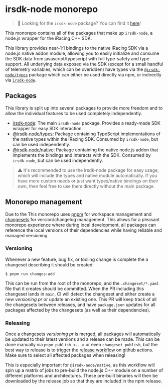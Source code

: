 # irsdk-node monorepo

> 👋 Looking for the `irsdk-node` package? You can find it [here](./packages/irsdk-node/)!

This monorepo contains all of the packages that make up `irsdk-node`, a node.js wrapper for the iRacing C++ SDK.

This library provides near-1:1 bindings to the native iRacing SDK via a node.js native addon module, allowing you to easily initialize and consume the SDK data from javascript/typescript with full type-safety and type support. All underlying data exposed via the SDK (except for a small handful of telemetry variables, which can be overidden) have types via the [`@irsdk-node/types`](./packages/irsdk-node-types/) package which can either be used directly via npm, or indirectly via [`irsdk-node`](./packages/irsdk-node/).

## Packages

This library is split up into several packages to provide more freedom and to allow the individual features to be used completely independently.

- [irsdk-node](./packages/irsdk-node): The main `irsdk-node` package. Provides a ready-made SDK wrapper for easy SDK interaction.
- [@irsdk-node/types](./packages/irsdk-node-types): Package containing TypeScript implementations of the native types within the iRacing SDK. Consumed by `irsdk-node`, but can be used independently.
- [@irsdk-node/native](./packages/irsdk-node-native): Package containing the native node.js addon that implements the bindings and interacts with the SDK. Consumed by `irsdk-node`, but can be used independently.

> ⚠️ It's recommended to use the irsdk-node package for easy usage, which will include the types and native module automatically. If you have more custom needs or just want types/native bindings on their own, then feel free to use them directly without the main package.

## Monorepo management

Due to the This monorepo uses [pnpm](https://pnpm.io/workspaces) for workspace management and [changesets](https://github.com/changesets/changesets) for version/changelog management. This allows for a pleasant monorepo experience where during local development, all packages can reference the local versions of their dependencies while having reliable and managed versioning.

### Versioning

Whenever a new feature, bug fix, or tooling change is complete the a changeset describing it should be created:

```shell
$ pnpm run changes:add
```

This can be run from the root of the monorepo, and the `.changeset/*.yaml` file that it creates should be committed. When the PR including this changeset lands in `main`, CI will detect the changeset and either create a new _versioning pr_ or update an existing one. This PR will keep track of all the changesets between releases, and have `package.json` updates for all packages affected by the changesets (as well as their dependencies).

### Releasing

Once a changesets _versioning pr_ is merged, all packages will automatically be updated to their latest versions and a release can be made. This can be done manually via `pnpm publish <...>` or even `changeset publish`, but the best way to release is to trigger the [release workflow](https://github.com/bengsfort/irsdk-node/actions/workflows/trigger-release.yaml) on github actions. Make sure to select all affected packages when releasing!

This is especially important for `@irsdk-node/native`, as this workflow will spin up a matrix of jobs to pre-build the node.js C++ module on a number of different platforms and architectures. These pre-built binaries will then be downloaded by the release job so that they are included in the npm release.
